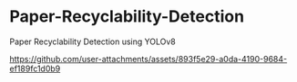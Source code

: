 # Paper-Recyclability-Detection
Paper Recyclability Detection using YOLOv8


https://github.com/user-attachments/assets/893f5e29-a0da-4190-9684-ef189fc1d0b9


